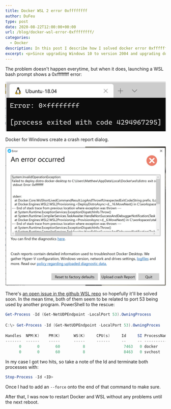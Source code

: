 ```yaml
---
title: Docker WSL 2 error 0xffffffff
author: DuFeu
type: post
date: 2020-08-22T12:00:00+00:00
url: /blog/docker-wsl-error-0xffffffff/
categories:
  - Docker
description: In this post I describe how I solved docker error 0xffffffff when lauching a WSL prompt.
excerpt: <p>Since upgrading Windows 10 to version 2004 and upgrading docker for Windows to use WSL 2 I've been getting a very unhelpful "error 0xffffffff" when launcing a bash prompt.</p><p>I'm sure it will get fixed at some point, but for the mean time it seems something is hogging port 53 and causing conflicts. Thankfully there's some PowerShell to fix it.</p>
---
```


The problem doesn't happen everytime, but when it does, launching a WSL bash prompt shows a 0xffffffff error:

![WSL bash prompt with error 0xffffffff](../../../images/2020/WSL-Port53.jpg "WSL bash prompt with error 0xffffffff")

Docker for Windows create a crash report dialog.

![Docker for Windows with error 0xffffffff](../../../images/2020/Docker-Port53.jpg "Docker for Windows with error 0xffffffff")

There's [an open issue in the github WSL repo](https://github.com/microsoft/WSL/issues/4364) so hopefully it'll be solved soon. In the mean time, both of them seem to be related to port 53 being used by another program. PowerShell to the rescue:

```powershell
Get-Process -Id (Get-NetUDPEndpoint -LocalPort 53).OwningProcess

C:\> Get-Process -Id (Get-NetUDPEndpoint -LocalPort 53).OwningProces

Handles  NPM(K)    PM(K)      WS(K)     CPU(s)     Id     SI ProcessName
-------  ------    -----      -----     ------     --     -- -----------
      0       0       60          8                 7463   0 docker
      0       0       60          8                 8463   0 svchost
```

In my case I got two hits, so take a note of the Id and terminate both processes with:

```powershell
Stop-Process -Id <ID>
```

Once I had to add an `--force` onto the end of that command to make sure.

After that, I was now to restart Docker and WSL without any problems until the next reboot.
